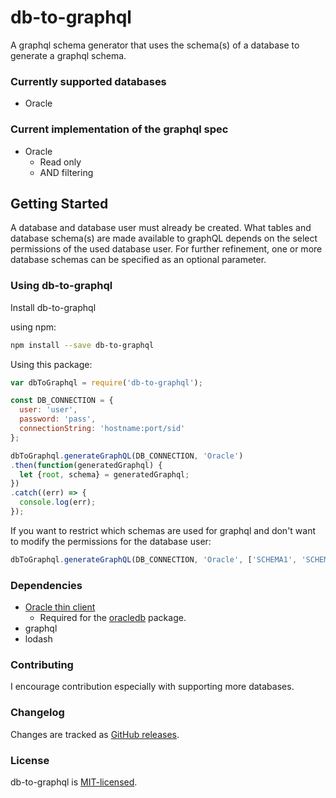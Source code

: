 # db-to-graphql

A graphql schema generator that uses the schema(s) of a database to generate a graphql schema.

### Currently supported databases

  * Oracle

### Current implementation of the graphql spec
  * Oracle
    * Read only
    * AND filtering

## Getting Started
A database and database user must already be created. What tables and database schema(s) are made available to graphQL depends on the select permissions of the used database user. For further refinement, one or more database schemas can be specified as an optional parameter.

### Using db-to-graphql

Install db-to-graphql

using npm:

```sh
npm install --save db-to-graphql
```

Using this package:

```js
var dbToGraphql = require('db-to-graphql');

const DB_CONNECTION = {
  user: 'user',
  password: 'pass',
  connectionString: 'hostname:port/sid'
};

dbToGraphql.generateGraphQL(DB_CONNECTION, 'Oracle')
.then(function(generatedGraphql) {
  let {root, schema} = generatedGraphql;
})
.catch((err) => {
  console.log(err);
});
```

If you want to restrict which schemas are used for graphql and don't want to modify the permissions for the database user:
```js
dbToGraphql.generateGraphQL(DB_CONNECTION, 'Oracle', ['SCHEMA1', 'SCHEMA2'])
```

### Dependencies
  * [Oracle thin client](https://oracle.github.io/odpi/doc/installation.html)
    * Required for the [oracledb](https://github.com/oracle/node-oracledb/blob/master/INSTALL.md) package.
  * graphql
  * lodash

### Contributing

I encourage contribution especially with supporting more databases.

### Changelog

Changes are tracked as [GitHub releases](https://github.com/NathanLapp/db-to-graphql/releases).

### License

db-to-graphql is [MIT-licensed](https://github.com/NathanLapp/db-to-graphql/blob/master/LICENSE).